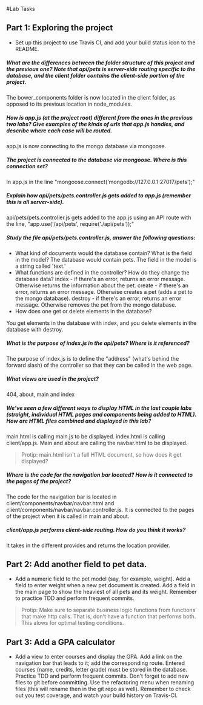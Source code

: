 #Lab Tasks

## Part 1: Exploring the project

- Set up this project to use Travis CI, and add your build status icon to the README.

##### What are the differences between the folder structure of this project and the previous one? Note that api/pets is server-side routing specific to the database, and the client folder contains the client-side portion of the project.

The bower_components folder is now located in the client folder, as opposed to its previous location in node_modules.

##### How is app.js (at the project root) different from the ones in the previous two labs? Give examples of the kinds of urls that app.js handles, and describe where each case will be routed.

app.js is now connecting to the mongo database via mongoose.

##### The project is connected to the database via mongoose. Where is this connection set?

In app.js in the line "mongoose.connect('mongodb://127.0.0.1:27017/pets');"

##### Explain how api/pets/pets.controller.js gets added to app.js (remember this is all server-side).

api/pets/pets.controller.js gets added to the app.js using an API route with the line, "app.use('/api/pets', require('./api/pets'));"

##### Study the file api/pets/pets.controller.js, answer the following questions:
-  What kind of documents would the database contain? What is the field in the model?
The database would contain pets. The field in the model is a string called 'text.'
-  What functions are defined in the controller? How do they change the database data?
index - if there's an error, returns an error message. Otherwise returns the information about the pet.
create - if there's an error, returns an error message. Otherwise creates a pet (adds a pet to the mongo database).
destroy - if there's an error, returns an error message. Otherwise removes the pet from the mongo database.
-  How does one get or delete elements in the database?

You get elements in the database with index, and you delete elements in the database with destroy.

##### What is the purpose of index.js in the api/pets? Where is it referenced?

The purpose of index.js is to define the "address" (what's behind the forward slash) of the controller so that they can be called in the web page.

##### What views are used in the project?

404, about, main and index

##### We've seen a few different ways to display HTML in the last couple labs (straight, individual HTML pages and components being added to HTML). How are HTML files combined and displayed in this lab?

main.html is calling main.js to be displayed. index.html is calling client/app.js. Main and about are calling the navbar.html to be displayed.

>Protip: main.html isn't a full HTML document, so how does it get displayed?

##### Where is the code for the navigation bar located? How is it connected to the pages of the project?

The code for the navigation bar is located in client/components/navbar/navbar.html and client/components/navbar/navbar.controller.js. It is connected to the pages of the project when it is called in main and about.

##### client/app.js performs client-side routing. How do you think it works?

It takes in the different provides and returns the location provider.

## Part 2: Add another field to pet data.

- Add a numeric field to the pet model (say, for example, weight). Add a field to enter weight when a new pet document is created. Add a field in the main page to show the heaviest of all pets and its weight. Remember to practice TDD and perform frequent commits.

>Protip: Make sure to separate business logic functions from functions that make http calls. That is, don't have a function that performs both. This alows for optimal testing conditions.

## Part 3: Add a GPA calculator

- Add a view to enter courses and display the GPA. Add a link on the navigation bar that leads to it; add the corresponding route. Entered courses (name, credits, letter grade) must be stored in the database. Practice TDD and perform frequent commits. Don't forget to add new files to git before committing. Use the refactoring menu when renaming files (this will rename then in the git repo as well). Remember to check out you test coverage, and watch your build history on Travis-CI.
